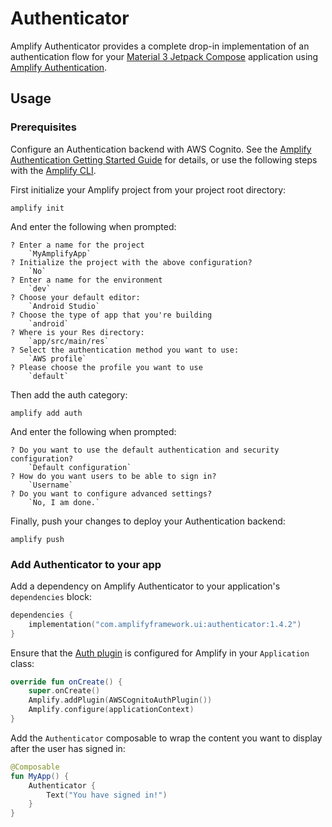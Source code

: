 # Authenticator

Amplify Authenticator provides a complete drop-in implementation of an authentication flow for your [Material 3 Jetpack Compose](https://developer.android.com/jetpack/compose/designsystems/material3) application using [Amplify Authentication](https://docs.amplify.aws/lib/auth/getting-started/q/platform/android/).

## Usage

### Prerequisites

Configure an Authentication backend with AWS Cognito. See the [Amplify Authentication Getting Started Guide](https://docs.amplify.aws/lib/auth/getting-started/q/platform/android/#set-up-backend-resources) for details, or use the following steps with the [Amplify CLI](https://docs.amplify.aws/cli/start/install/).

First initialize your Amplify project from your project root directory:

```
amplify init
```

And enter the following when prompted:

```
? Enter a name for the project
    `MyAmplifyApp`
? Initialize the project with the above configuration?
    `No`
? Enter a name for the environment
    `dev`
? Choose your default editor:
    `Android Studio`
? Choose the type of app that you're building
    `android`
? Where is your Res directory:
    `app/src/main/res`
? Select the authentication method you want to use:
    `AWS profile`
? Please choose the profile you want to use
    `default`
```

Then add the auth category:

```
amplify add auth
```

And enter the following when prompted:

```
? Do you want to use the default authentication and security configuration?
    `Default configuration`
? How do you want users to be able to sign in?
    `Username`
? Do you want to configure advanced settings?
    `No, I am done.`
```

Finally, push your changes to deploy your Authentication backend:

```
amplify push
```

### Add Authenticator to your app

Add a dependency on Amplify Authenticator to your application's `dependencies` block:

```kotlin
dependencies {
    implementation("com.amplifyframework.ui:authenticator:1.4.2")
}
```

Ensure that the [Auth plugin](https://docs.amplify.aws/lib/auth/getting-started/q/platform/android/#initialize-amplify-auth) is configured for Amplify in your `Application` class:

```kotlin
override fun onCreate() {
    super.onCreate()
    Amplify.addPlugin(AWSCognitoAuthPlugin())
    Amplify.configure(applicationContext)
}
```

Add the `Authenticator` composable to wrap the content you want to display after the user has signed in:

```kotlin
@Composable
fun MyApp() {
    Authenticator {
        Text("You have signed in!")
    }
}
```
